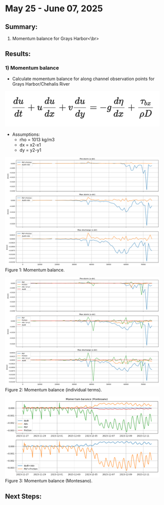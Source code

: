 # May 25 - June 07, 2025

## Summary:
1) Momentum balance for Grays Harbor<\br>

## Results:
### 1) Momentum balance
- Calculate momentum balance for along channel observation points for Grays Harbor/Chehalis River

![momentumequation](../Figures/060525meeting/momentumequation_xdir.png)<br>


- Assumptions:
	- rho = 1013 kg/m3
	- dx = x2-x1
	- dy = y2-y1

![momentumbalance](../Figures/060525meeting/momentumbalance_xdir.png)<br>
Figure 1: Momentum balance.

![momentumbalance_terms](../Figures/060525meeting/momentumbalance_terms.png)<br>
Figure 2: Momentum balance (individual terms).


![momentumbalance_montesano](../Figures/060525meeting/momentumbalance_montesano.png)<br>
Figure 3: Momentum balance (Montesano).



## Next Steps: